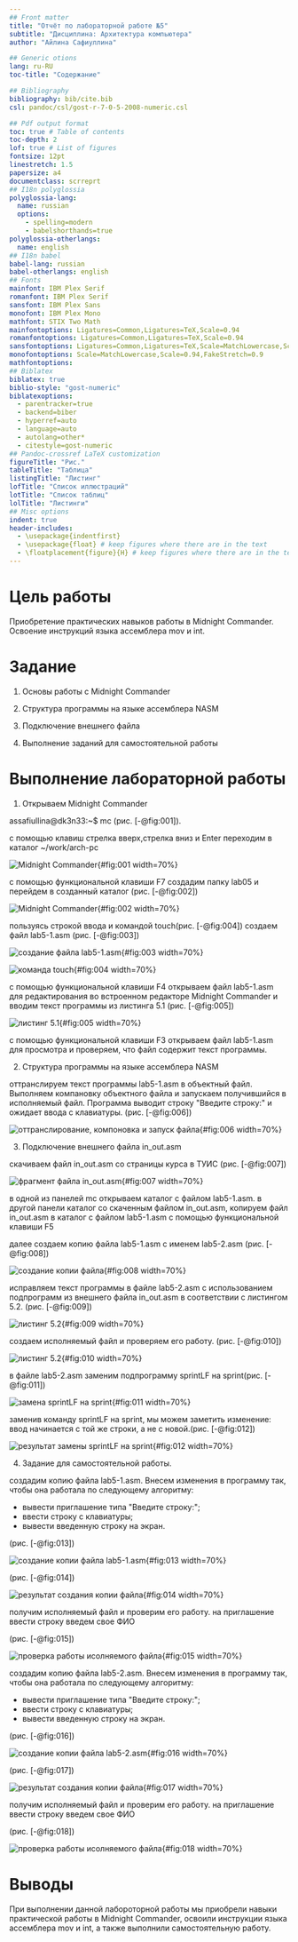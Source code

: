 ```yaml
---
## Front matter
title: "Отчёт по лабораторной работе №5"
subtitle: "Дисциплина: Архитектура компьютера"
author: "Айлина Сафиуллина"

## Generic otions
lang: ru-RU
toc-title: "Содержание"

## Bibliography
bibliography: bib/cite.bib
csl: pandoc/csl/gost-r-7-0-5-2008-numeric.csl

## Pdf output format
toc: true # Table of contents
toc-depth: 2
lof: true # List of figures
fontsize: 12pt
linestretch: 1.5
papersize: a4
documentclass: scrreprt
## I18n polyglossia
polyglossia-lang:
  name: russian
  options:
	- spelling=modern
	- babelshorthands=true
polyglossia-otherlangs:
  name: english
## I18n babel
babel-lang: russian
babel-otherlangs: english
## Fonts
mainfont: IBM Plex Serif
romanfont: IBM Plex Serif
sansfont: IBM Plex Sans
monofont: IBM Plex Mono
mathfont: STIX Two Math
mainfontoptions: Ligatures=Common,Ligatures=TeX,Scale=0.94
romanfontoptions: Ligatures=Common,Ligatures=TeX,Scale=0.94
sansfontoptions: Ligatures=Common,Ligatures=TeX,Scale=MatchLowercase,Scale=0.94
monofontoptions: Scale=MatchLowercase,Scale=0.94,FakeStretch=0.9
mathfontoptions:
## Biblatex
biblatex: true
biblio-style: "gost-numeric"
biblatexoptions:
  - parentracker=true
  - backend=biber
  - hyperref=auto
  - language=auto
  - autolang=other*
  - citestyle=gost-numeric
## Pandoc-crossref LaTeX customization
figureTitle: "Рис."
tableTitle: "Таблица"
listingTitle: "Листинг"
lofTitle: "Список иллюстраций"
lotTitle: "Список таблиц"
lolTitle: "Листинги"
## Misc options
indent: true
header-includes:
  - \usepackage{indentfirst}
  - \usepackage{float} # keep figures where there are in the text
  - \floatplacement{figure}{H} # keep figures where there are in the text
---
```


# Цель работы

Приобретение практических навыков работы в Midnight Commander. Освоение инструкций
языка ассемблера mov и int.

# Задание

1. Основы работы с Midnight Commander

2. Структура программы на языке ассемблера NASM

3. Подключение внешнего файла 

4. Выполнение заданий для самостоятельной работы

# Выполнение лабораторной работы

1. Открываем Midnight Commander

 assafiullina@dk3n33:~$ mc (рис. [-@fig:001]).
 
с помощью клавиш стрелка вверх,стрелка вниз и Enter переходим в каталог ~/work/arch-pc

![Midnight Commander](image/1.png){#fig:001 width=70%}

с помощью функциональной клавиши F7 создадим папку lab05 и перейдем в созданный каталог (рис. [-@fig:002])

![Midnight Commander](image/2.png){#fig:002 width=70%}

пользуясь строкой ввода и командой touch(рис. [-@fig:004]) создаем файл lab5-1.asm (рис. [-@fig:003])

![создание файла lab5-1.asm](image/3.png){#fig:003 width=70%}

![команда touch](image/4.png){#fig:004 width=70%}

с помощью функциональной клавиши F4 открываем файл lab5-1.asm для редактирования во встроенном редакторе Midnight Commander и вводим текст программы из листинга 5.1 (рис. [-@fig:005])

![листинг 5.1](image/5.png){#fig:005 width=70%}

с помощью функциональной клавиши F3 открываем файл lab5-1.asm для просмотра и проверяем, что файл содержит текст программы.

2. Структура программы на языке ассемблера NASM 

оттранслируем текст программы lab5-1.asm в объектный файл. Выполняем компановку объектного файла и запускаем получившийся в исполняемый файл. Программа выводит строку "Введите строку:" и ожидает ввода с клавиатуры. (рис. [-@fig:006])

![оттранслирование, компоновка и запуск файла](image/6.png){#fig:006 width=70%}

3. Подключение внешнего файла in_out.asm

скачиваем файл in_out.asm со страницы курса в ТУИС (рис. [-@fig:007])

![фрагмент файла in_out.asm](image/7.png){#fig:007 width=70%}

в одной из панелей mc открываем каталог с файлом lab5-1.asm. в другой панели каталог со скаченным файлом in_out.asm, копируем файл in_out.asm в каталог с файлом lab5-1.asm с помощью функциональной клавиши F5

далее создаем копию файла lab5-1.asm с именем lab5-2.asm (рис. [-@fig:008])

![создание копии файла](image/8.png){#fig:008 width=70%}

исправляем текст программы в файле lab5-2.asm с использованием подпрограмм из внешнего файла in_out.asm в соответствии с листингом 5.2. (рис. [-@fig:009])

![листинг 5.2](image/9.png){#fig:009 width=70%}

создаем исполняемый файл и проверяем его работу. (рис. [-@fig:010])

![листинг 5.2](image/10.png){#fig:010 width=70%}

в файле lab5-2.asm заменим подпрограмму sprintLF на sprint(рис. [-@fig:011])

![замена sprintLF на sprint](image/11.png){#fig:011 width=70%}

заменив команду sprintLF на sprint, мы можем заметить изменение: ввод начинается с той же строки, а не с новой.(рис. [-@fig:012])

![результат замены sprintLF на sprint](image/12.png){#fig:012 width=70%}

4. Задание для самостоятельной работы.

создадим копию файла lab5-1.asm. Внесем изменения в программу так, чтобы она работала по следующему алгоритму:

- вывести приглашение типа "Введите строку:";
- ввести строку с клавиатуры;
- вывести введенную строку на экран.

(рис. [-@fig:013])

![создание копии файла lab5-1.asm](image/13.png){#fig:013 width=70%}

(рис. [-@fig:014])

![результат создания копии файла](image/14.png){#fig:014 width=70%}

получим исполняемый файл и проверим его работу. на приглашение ввести строку введем свое ФИО

(рис. [-@fig:015])

![проверка работы исолняемого файла](image/15.png){#fig:015 width=70%}

создадим копию файла lab5-2.asm. Внесем изменения в программу так, чтобы она работала по следующему алгоритму:

- вывести приглашение типа "Введите строку:";
- ввести строку с клавиатуры;
- вывести введенную строку на экран.

(рис. [-@fig:016])

![создание копии файла lab5-2.asm](image/16.png){#fig:016 width=70%}

(рис. [-@fig:017])

![результат создания копии файла](image/17.png){#fig:017 width=70%}

получим исполняемый файл и проверим его работу. на приглашение ввести строку введем свое ФИО

(рис. [-@fig:018])

![проверка работы исолняемого файла](image/18.png){#fig:018 width=70%}

# Выводы
При выполнении данной лабороторной работы мы приобрели навыки практической работы в Midnight Commander, освоили инструкции языка ассемблера mov и int, а также выполнили самостоятельную работу.


